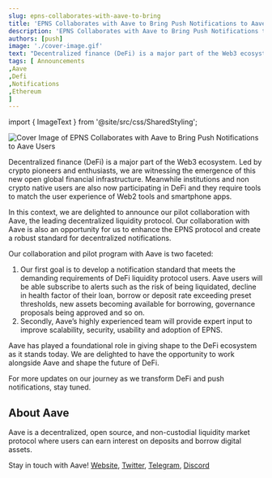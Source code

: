 ```yaml
---
slug: epns-collaborates-with-aave-to-bring
title: 'EPNS Collaborates with Aave to Bring Push Notifications to Aave Users'
description: 'EPNS Collaborates with Aave to Bring Push Notifications to Aave Users'
authors: [push]
image: './cover-image.gif'
text: "Decentralized finance (DeFi) is a major part of the Web3 ecosystem. Led by crypto pioneers and enthusiasts, we are witnessing the emergence of this new open global financial infrastructure. Meanwhile institutions and non crypto native users are also now participating in DeFi and they require tools to match the user experience of Web2 tools and smartphone apps."
tags: [ Announcements
,Aave
,Defi
,Notifications
,Ethereum
]
---
```


import { ImageText } from '@site/src/css/SharedStyling';

![Cover Image of EPNS Collaborates with Aave to Bring Push Notifications to Aave Users](./cover-image.gif)

<!--truncate-->

Decentralized finance (DeFi) is a major part of the Web3 ecosystem. Led by crypto pioneers and enthusiasts, we are witnessing the emergence of this new open global financial infrastructure. Meanwhile institutions and non crypto native users are also now participating in DeFi and they require tools to match the user experience of Web2 tools and smartphone apps.

In this context, we are delighted to announce our pilot collaboration with Aave, the leading decentralized liquidity protocol. Our collaboration with Aave is also an opportunity for us to enhance the EPNS protocol and create a robust standard for decentralized notifications.

Our collaboration and pilot program with Aave is two faceted:

1.  Our first goal is to develop a notification standard that meets the demanding requirements of DeFi liquidity protocol users. Aave users will be able subscribe to alerts such as the risk of being liquidated, decline in health factor of their loan, borrow or deposit rate exceeding preset thresholds, new assets becoming available for borrowing, governance proposals being approved and so on.
2.  Secondly, Aave’s highly experienced team will provide expert input to improve scalability, security, usability and adoption of EPNS.

Aave has played a foundational role in giving shape to the DeFi ecosystem as it stands today. We are delighted to have the opportunity to work alongside Aave and shape the future of DeFi.

For more updates on our journey as we transform DeFi and push notifications, stay tuned.

## **About Aave**

Aave is a decentralized, open source, and non-custodial liquidity market protocol where users can earn interest on deposits and borrow digital assets.

Stay in touch with Aave! [Website](https://aave.com/), [Twitter](https://twitter.com/AaveAave), [Telegram](https://t.me/Aavesome), [Discord](https://discord.com/invite/adPfquZDZc)
